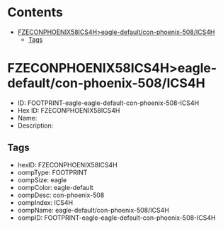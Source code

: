 



Contents
========

* [FZECONPHOENIX58ICS4H>eagle-default/con-phoenix-508/ICS4H](#fzeconphoenix58ics4heagle-defaultcon-phoenix-508ics4h)
	* [Tags](#tags)

# FZECONPHOENIX58ICS4H>eagle-default/con-phoenix-508/ICS4H

- ID: FOOTPRINT-eagle-eagle-default-con-phoenix-508-ICS4H
- Hex ID: FZECONPHOENIX58ICS4H
- Name: 
- Description: 

## Tags

- hexID: FZECONPHOENIX58ICS4H
- oompType: FOOTPRINT
- oompSize: eagle
- oompColor: eagle-default
- oompDesc: con-phoenix-508
- oompIndex: ICS4H
- oompName: eagle-default/con-phoenix-508/ICS4H
- oompID: FOOTPRINT-eagle-eagle-default-con-phoenix-508-ICS4H
